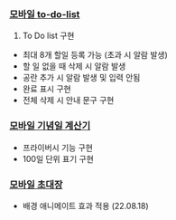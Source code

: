 ### [모바일 to-do-list](https://doitkim.github.io/Function_Library/TodoList/todolist_main.html)
1. To Do list 구현
- 최대 8개 할일 등록 가능 (초과 시 알람 발생)
- 할 일 없을 때 삭제 시 알람 발생
- 공란 추가 시 알람 발생 및 입력 안됨
- 완료 표시 구현
- 전체 삭제 시 안내 문구 구현

### [모바일 기념일 계산기](https://doitkim.github.io/Function_Library/DDay_Calculator/main.html)
- 프라이버시 기능 구현
- 100일 단위 표기 구현

### [모바일 초대장](https://doitkim.github.io/Function_Library/invitePost/intro.html)

- 배경 애니메이트 효과 적용 (22.08.18)
